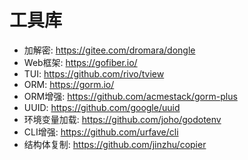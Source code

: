# 工具库

* 加解密: https://gitee.com/dromara/dongle
* Web框架: https://gofiber.io/
* TUI: https://github.com/rivo/tview
* ORM: https://gorm.io/
* ORM增强: https://github.com/acmestack/gorm-plus
* UUID: https://github.com/google/uuid
* 环境变量加载: https://github.com/joho/godotenv
* CLI增强: https://github.com/urfave/cli
* 结构体复制: https://github.com/jinzhu/copier